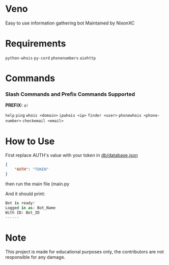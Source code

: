 # Veno

Easy to use information gathering bot
Maintained by NixonXC

# Requirements

`python-whois`
`py-cord`
`phonenumbers`
`aiohttp`

# Commands

<h3>Slash Commands and Prefix Commands Supported </h3>

**PREFIX:** `a!`

`help` `ping` `whois <domain>` `ipwhois <ip>` `finder <user>` `phonewhois <phone-number>` `checkemail <email>`

# How to Use

First replace AUTH's value with your token in <a href="https://github.com/NixonXC/Veno/blob/main/db/database.json">db/database.json<a>

```json
{
    "AUTH": "TOKEN"
}
```

then run the main file (main.py

And it should print:
```py
Bot is ready!
Logged in as: Bot_Name
With ID: Bot_ID
------
```

# Note

This project is made for educational purposes only, the contributors are not responsible for any damage.
